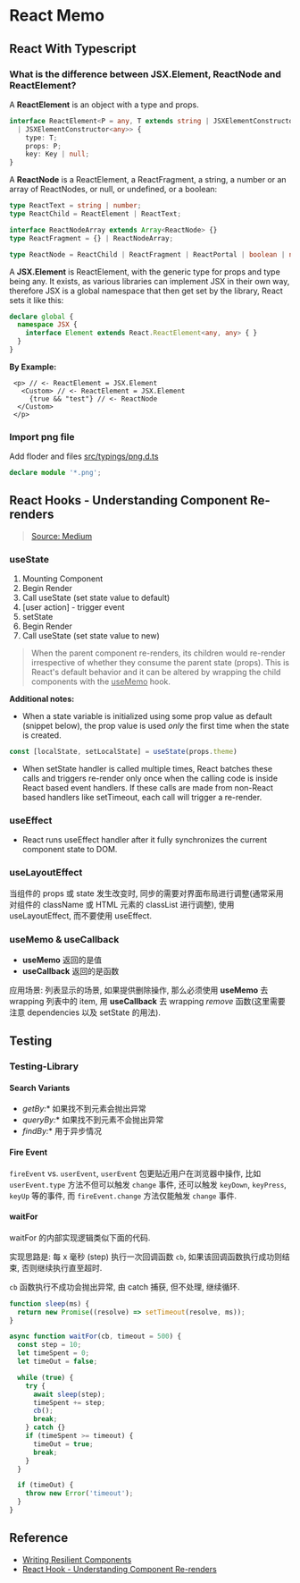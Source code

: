 # React Memo

## React With Typescript

### What is the difference between JSX.Element, ReactNode and ReactElement?

A **ReactElement** is an object with a type and props.

```typescript
interface ReactElement<P = any, T extends string | JSXElementConstructor<any> = string
  | JSXElementConstructor<any>> {
    type: T;
    props: P;
    key: Key | null;
}
```

A **ReactNode** is a ReactElement, a ReactFragment, a string, a number or an array of ReactNodes, or null, or undefined, or a boolean:

```typescript
type ReactText = string | number;
type ReactChild = ReactElement | ReactText;

interface ReactNodeArray extends Array<ReactNode> {}
type ReactFragment = {} | ReactNodeArray;

type ReactNode = ReactChild | ReactFragment | ReactPortal | boolean | null | undefined;
```

A **JSX.Element** is ReactElement, with the generic type for props and type being any. It exists, as various libraries can implement JSX in their own way, therefore JSX is a global namespace that then get set by the library, React sets it like this:

```typescript
declare global {
  namespace JSX {
    interface Element extends React.ReactElement<any, any> { }
  }
}
```

**By Example:**

```react
 <p> // <- ReactElement = JSX.Element
   <Custom> // <- ReactElement = JSX.Element
     {true && "test"} // <- ReactNode
  </Custom>
 </p>
```

### Import png file

Add floder and files <u>src/typings/png.d.ts</u>

```typescript
declare module '*.png';
```

## React Hooks - Understanding Component Re-renders

> [Source: Medium](https://medium.com/@guptagaruda/react-hooks-understanding-component-re-renders-9708ddee9928)

### useState

1. Mounting Component
2. Begin Render
3. Call useState (set state value to default)
4. [user action] - trigger event
5. setState
6. Begin Render
7. Call useState (set state value to new)

> When the parent component re-renders, its children would re-render irrespective of whether they consume the parent state (props). This is React's default behavior and it can be altered by wrapping the child components with the <u>useMemo</u> hook.

**Additional notes:**

- When a state variable is initialized using some prop value as default (snippet below), the prop value is used *only* the first time when the state is created.

```js
const [localState, setLocalState] = useState(props.theme)
```

- When setState handler is called multiple times, React batches these calls and triggers re-render only once when the calling code is inside React based event handlers. If these calls are made from non-React based handlers like setTimeout, each call will trigger a re-render.

### useEffect

- React runs useEffect handler after it fully synchronizes the current component state to DOM.

### useLayoutEffect

当组件的 props 或 state 发生改变时, 同步的需要对界面布局进行调整(通常采用对组件的 className 或 HTML 元素的 classList 进行调整), 使用 useLayoutEffect, 而不要使用 useEffect.

### useMemo & useCallback

- **useMemo** 返回的是值
- **useCallback** 返回的是函数

应用场景: 列表显示的场景, 如果提供删除操作, 那么必须使用 **useMemo** 去 wrapping 列表中的 item, 用 **useCallback** 去 wrapping *remove* 函数(这里需要注意 dependencies 以及 setState 的用法).

## Testing

### Testing-Library

#### Search Variants

- **getBy*:** 如果找不到元素会抛出异常
- **queryBy*:** 如果找不到元素不会抛出异常
- **findBy*:** 用于异步情况

#### Fire Event

`fireEvent` vs. `userEvent`, `userEvent` 包更贴近用户在浏览器中操作, 比如 `userEvent.type` 方法不但可以触发 `change` 事件, 还可以触发 `keyDown`, `keyPress`, `keyUp` 等的事件, 而 `fireEvent.change` 方法仅能触发 `change` 事件.

#### waitFor

waitFor 的内部实现逻辑类似下面的代码.

实现思路是: 每 x 毫秒 (step) 执行一次回调函数 `cb`, 如果该回调函数执行成功则结束, 否则继续执行直至超时.

`cb` 函数执行不成功会抛出异常, 由 catch 捕获, 但不处理, 继续循环.

```js
function sleep(ms) {
  return new Promise((resolve) => setTimeout(resolve, ms));
}

async function waitFor(cb, timeout = 500) {
  const step = 10;
  let timeSpent = 0;
  let timeOut = false;

  while (true) {
    try {
      await sleep(step);
      timeSpent += step;
      cb();
      break;
    } catch {}
    if (timeSpent >= timeout) {
      timeOut = true;
      break;
    }
  }

  if (timeOut) {
    throw new Error('timeout');
  }
}
```

## Reference

- [Writing Resilient Components](https://overreacted.io/writing-resilient-components)
- [React Hook - Understanding Component Re-renders](https://medium.com/@guptagaruda/react-hooks-understanding-component-re-renders-9708ddee9928)
